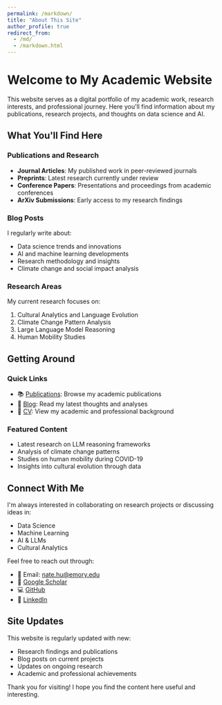 ```yaml
---
permalink: /markdown/
title: "About This Site"
author_profile: true
redirect_from: 
  - /md/
  - /markdown.html
---
```


# Welcome to My Academic Website

This website serves as a digital portfolio of my academic work, research interests, and professional journey. Here you'll find information about my publications, research projects, and thoughts on data science and AI.

## What You'll Find Here

### Publications and Research
- **Journal Articles**: My published work in peer-reviewed journals
- **Preprints**: Latest research currently under review
- **Conference Papers**: Presentations and proceedings from academic conferences
- **ArXiv Submissions**: Early access to my research findings

### Blog Posts
I regularly write about:
- Data science trends and innovations
- AI and machine learning developments
- Research methodology and insights
- Climate change and social impact analysis

### Research Areas
My current research focuses on:
1. Cultural Analytics and Language Evolution
2. Climate Change Pattern Analysis
3. Large Language Model Reasoning
4. Human Mobility Studies

## Getting Around

### Quick Links
- 📚 [Publications](/publications/): Browse my academic publications
- 📝 [Blog](/portfolio/): Read my latest thoughts and analyses
- 📄 [CV](/cv/): View my academic and professional background

### Featured Content
- Latest research on LLM reasoning frameworks
- Analysis of climate change patterns
- Studies on human mobility during COVID-19
- Insights into cultural evolution through data

## Connect With Me

I'm always interested in collaborating on research projects or discussing ideas in:
- Data Science
- Machine Learning
- AI & LLMs
- Cultural Analytics

Feel free to reach out through:
- 📧 Email: nate.hu@emory.edu
- 🔬 [Google Scholar](https://scholar.google.com/citations?user=v-W5zIYAAAAJ)
- 💻 [GitHub](https://github.com/NateHu203)
- 🔗 [LinkedIn](https://www.linkedin.com/in/xinyuanhu03204)

## Site Updates
This website is regularly updated with new:
- Research findings and publications
- Blog posts on current projects
- Updates on ongoing research
- Academic and professional achievements

Thank you for visiting! I hope you find the content here useful and interesting.
